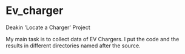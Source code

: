 # Ev_charger
Deakin 'Locate a Charger' Project

My main task is to collect data of EV Chargers. I put the code and the results in different directories named after the source.
